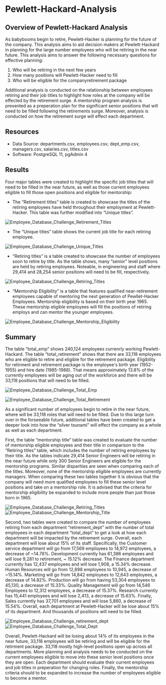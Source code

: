 # Pewlett-Hackard-Analysis

## Overview of Pewlett-Hackard Analysis

As babybooms begin to retire, Pewlett-Hacker is planning for the future of the company. This analysis aims to aid decision makers at Pewlett-Hackard in planning for the large number employees who will be retiring in the near future. This analysis aims to answer the following necessary questions for effective planning:

1.	Who will be retiring in the next few years
2.	How many positions will Pewlett-Hacker need to fill
3.	Who will be eligible for the companyretirement package


Additional analysis is conducted on the relationship between employees retiring and their job titles to highlight how roles at the company will be effected by the retirement surge. A mentorship program analysis is presented as a preperation plan for the significant senior positions that will need to be filled following the retirements surge. Moreover, analysis is conducted on how the retirement surge will effect each department. 

## Resources

-	Data Source: departments.csv, employees.csv, dept_emp.csv, managers.csv, salaries.csv, titles.csv
-	Software: PostgreSQL 11, pgAdmin 4


## Results
Four major tables were created to highlight the specific job titles that will need to be filled in the near future, as well as those current employees eligible to fill those open positions and eligible for mentorship:

-	The “Retirement titles” table is created to showcase the titles of the retiring employees have held throughout their employment at Pewlett-Hacker. This table was further modified into “Unique titles”.

![Employee_Database_Challenge_Retirement_Titles](/Resources/Employee_Database_Challenge_Retirement_Titles.png)

-	The “Unique titles” table shows the current job title for each retiring employee.

![Employee_Database_Challenge_Unique_Titles](/Resources/Employee_Database_Challenge_Unique_Titles.png)

-	“Retiring titles” is a table created to showcase the number of employees soon to retire by title. As the table shows, many “senior” level positions are held by retiring employees. Noteable, in engineering and staff where 29,414 and 28,254 senior positions will need to be fill, respectively. 

![Employee_Database_Challenge_Retiring_Titles](/Resources/Employee_Database_Challenge_Retiring_Titles.png)

-	“Mentorship Eligibility” is a table that features qualified near-retirement employees capable of mentoring the next generation of Pewllet-Hacker Employees. Mentorship eligibility is based on their birth year 1965. These mentorship eligible employees will fill the positions of retiring employs and can mentor the younger employees. 

![Employee_Database_Challenge_Mentorship_Eligibility](/Resources/Employee_Database_Challenge_Mentorship_Eligibility.png)

## Summary

The table “total_emp” shows  240,124 employees currenrly working Pewlett-Hackard. The table “total_retirement” shows that there are 33,118 employees who are eligible to retire and eligible for the retirement package. Eligibility for retirment and retirement package is the employee's birth year (1952-1955) and hire date (1985-1988). That means approximately 13.8% of the currently employees will be aging out of the workforce and there will be 33,118 positions that will need to be filled. 

![Employee_Database_Challenge_Total_Emp](/Resources/Employee_Database_Challenge_Total_Emp.png)

![Employee_Database_Challenge_Total_Retirement](/Resources/Employee_Database_Challenge_Total_Retirement.png)


As a significant number of employees begin to retire in the near future, where will be 33,118 roles that will need to be filled. Due to this large turn over in the forseeable future, additional tables have been created to get a deeper look into how the “silver tsunami” will effect the company as a whole as well as each department. 

First, the table “mentorship title” table was created to evaluate the number of mentorship eligible employees and their title in comparison to the “Retiring titles” table, which includes the number of retiring employees by their title. As the tables indicate 29,414 Senior Engineers will be retiring in the near future while only 300 Senior Engineers are eligible for the mentorship programs. Similar disparities are seen when comparing each of the titles. Moreover, none of the mentorship eligible employees are currently managers. When comparing these two tables together it is obvious that the company will need more qualified employees to fill these senior level positions and take on a mentorship role. It is advised that the criteria for mentorship eligibility be expanded to include more people than just those born in 1965. 
  
![Employee_Database_Challenge_Retiring_Titles](/Resources/Employee_Database_Challenge_Retiring_Titles.png) ![Employee_Database_Challenge_Mentorship_Title](/Resources/Employee_Database_Challenge_Mentorship_Title.png)

Second, two tables were created to compare the number of employees retiring from each department “retirement_dept” with the number of total employees in each department “total_dept” to get a look at how each department will be impacted by the retirement surge. Overall, each department will lose about 15% of its staff. Specifically, the Customer service department will go from 17,569 employees to 14,972 employees, a decrease of ~14.78%. Development currently has 61,386 employees and will lose 9,281 to retirement, ~ 15.12% decrease. The Finance department currently has 12,437 employees and will lose 1,908, a 15.34% decrease. Human Resources will go from 12,898 employees to 10,945, a decrease of ~15.14%. Marketing will go from 14,842 employees to 12,643 employees, a decrease of 14.82%. Production will go from having 53,304 employees to 45,130, a decrease of 15.33%. Quality Management will go from 14,546 Employees to 12,312 employees, a decrease of 15.37%. Research currently has 15,441 employees and will lose 2,413, a decrease of 15.63%. Finally, Sales currently has 37,701 employees and will lose 5,860, a decrease of 15.54%. Overall, each department at Pewlett-Hacker will be lose about 15% of its department. And thousands of positions will need to be filled. 
  
![Employee_Database_Challenge_retirement_dept](/Resources/Employee_Database_Challenge_retirement_dept.png)  ![Employee_Database_Challenge_Total_Dept](/Resources/Employee_Database_Challenge_Total_Dept.png)

Overall, Pewlett-Hackard will be losing about 14% of its employees in the near future, 33,118 employees will be retiring and will be eligible for the retirment package. 33,118 mostly high-level positions open up across all departments. More planning and analysis needs to be conducted on the current employees eligible to move into these senior level positions once they are open. Each department should evaluate their current employees and job titles in preperation for changing roles. Finally, the mentorship criteria should to be expanded to increase the number of employees eligible to become a mentor. 

